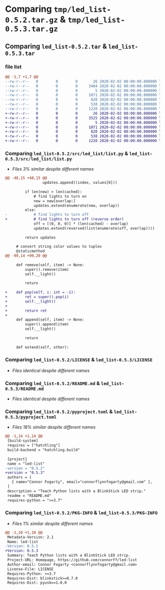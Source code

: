 # Comparing `tmp/led_list-0.5.2.tar.gz` & `tmp/led_list-0.5.3.tar.gz`

## Comparing `led_list-0.5.2.tar` & `led_list-0.5.3.tar`

### file list

```diff
@@ -1,7 +1,7 @@
--rw-r--r--   0        0        0       26 2020-02-02 00:00:00.000000 led_list-0.5.2/src/led_list/__init__.py
--rw-r--r--   0        0        0     3404 2020-02-02 00:00:00.000000 led_list-0.5.2/src/led_list/list.py
--rw-r--r--   0        0        0        5 2020-02-02 00:00:00.000000 led_list-0.5.2/.gitignore
--rw-r--r--   0        0        0     1071 2020-02-02 00:00:00.000000 led_list-0.5.2/LICENSE
--rw-r--r--   0        0        0      820 2020-02-02 00:00:00.000000 led_list-0.5.2/README.md
--rw-r--r--   0        0        0      538 2020-02-02 00:00:00.000000 led_list-0.5.2/pyproject.toml
--rw-r--r--   0        0        0     1220 2020-02-02 00:00:00.000000 led_list-0.5.2/PKG-INFO
+-rw-r--r--   0        0        0       26 2020-02-02 00:00:00.000000 led_list-0.5.3/src/led_list/__init__.py
+-rw-r--r--   0        0        0     3525 2020-02-02 00:00:00.000000 led_list-0.5.3/src/led_list/list.py
+-rw-r--r--   0        0        0        5 2020-02-02 00:00:00.000000 led_list-0.5.3/.gitignore
+-rw-r--r--   0        0        0     1071 2020-02-02 00:00:00.000000 led_list-0.5.3/LICENSE
+-rw-r--r--   0        0        0      820 2020-02-02 00:00:00.000000 led_list-0.5.3/README.md
+-rw-r--r--   0        0        0      538 2020-02-02 00:00:00.000000 led_list-0.5.3/pyproject.toml
+-rw-r--r--   0        0        0     1220 2020-02-02 00:00:00.000000 led_list-0.5.3/PKG-INFO
```

### Comparing `led_list-0.5.2/src/led_list/list.py` & `led_list-0.5.3/src/led_list/list.py`

 * *Files 3% similar despite different names*

```diff
@@ -48,15 +48,15 @@
                 updates.append((index, values[0]))
 
         if len(new) > len(cached):
             # find lights to turn on
             new = new[overlap:]
             updates.extend(enumerate(new, overlap))
         else:
-            # find lights to turn off
+            # find lights to turn off (reverse order)
             off = [(0, 0, 0)] * (len(cached) - overlap)
             updates.extend(reversed(list(enumerate(off, overlap))))
 
         return updates
 
     # convert string color values to tuples
     @staticmethod
@@ -99,14 +99,20 @@
 
     def remove(self, item) -> None:
         super().remove(item)
         self.__light()
 
         return
 
+    def pop(self, i: int = -1):
+        ret = super().pop(i)
+        self.__light()
+
+        return ret
+
     def append(self, item) -> None:
         super().append(item)
         self.__light()
 
         return
     
     def extend(self, other):
```

### Comparing `led_list-0.5.2/LICENSE` & `led_list-0.5.3/LICENSE`

 * *Files identical despite different names*

### Comparing `led_list-0.5.2/README.md` & `led_list-0.5.3/README.md`

 * *Files identical despite different names*

### Comparing `led_list-0.5.2/pyproject.toml` & `led_list-0.5.3/pyproject.toml`

 * *Files 18% similar despite different names*

```diff
@@ -1,14 +1,14 @@
 [build-system]
 requires = ["hatchling"]
 build-backend = "hatchling.build"
 
 [project]
 name = "led-list"
-version = "0.5.2"
+version = "0.5.3"
 authors = [
   { name="Connor Fogarty", email="connorflynnfogarty@gmail.com" },
 ]
 description = "Teach Python lists with a BlinkStick LED strip."
 readme = "README.md"
 requires-python = ">=3.7"
```

### Comparing `led_list-0.5.2/PKG-INFO` & `led_list-0.5.3/PKG-INFO`

 * *Files 1% similar despite different names*

```diff
@@ -1,10 +1,10 @@
 Metadata-Version: 2.1
 Name: led-list
-Version: 0.5.2
+Version: 0.5.3
 Summary: Teach Python lists with a BlinkStick LED strip.
 Project-URL: Homepage, https://github.com/connorff/led-list
 Author-email: Connor Fogarty <connorflynnfogarty@gmail.com>
 License-File: LICENSE
 Requires-Python: >=3.7
 Requires-Dist: blinkstick>=0.7.0
 Requires-Dist: pyusb==1.0.0
```

